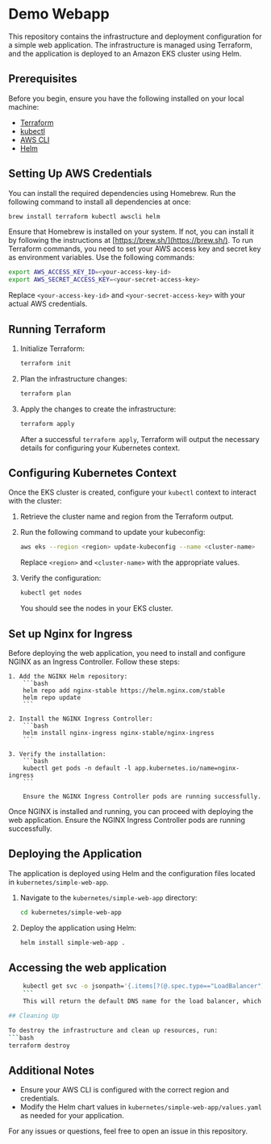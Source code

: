 # Demo Webapp

This repository contains the infrastructure and deployment configuration for a simple web application. The infrastructure is managed using Terraform, and the application is deployed to an Amazon EKS cluster using Helm.

## Prerequisites

Before you begin, ensure you have the following installed on your local machine:
- [Terraform](https://www.terraform.io/downloads.html)
- [kubectl](https://kubernetes.io/docs/tasks/tools/)
- [AWS CLI](https://aws.amazon.com/cli/)
- [Helm](https://helm.sh/docs/intro/install/)

## Setting Up AWS Credentials
You can install the required dependencies using Homebrew. Run the following command to install all dependencies at once:

```bash
brew install terraform kubectl awscli helm
```

Ensure that Homebrew is installed on your system. If not, you can install it by following the instructions at [https://brew.sh/](https://brew.sh/).
To run Terraform commands, you need to set your AWS access key and secret key as environment variables. Use the following commands:

```bash
export AWS_ACCESS_KEY_ID=<your-access-key-id>
export AWS_SECRET_ACCESS_KEY=<your-secret-access-key>
```

Replace `<your-access-key-id>` and `<your-secret-access-key>` with your actual AWS credentials.

## Running Terraform

1. Initialize Terraform:
    ```bash
    terraform init
    ```

2. Plan the infrastructure changes:
    ```bash
    terraform plan
    ```

3. Apply the changes to create the infrastructure:
    ```bash
    terraform apply
    ```

    After a successful `terraform apply`, Terraform will output the necessary details for configuring your Kubernetes context.

## Configuring Kubernetes Context

Once the EKS cluster is created, configure your `kubectl` context to interact with the cluster:

1. Retrieve the cluster name and region from the Terraform output.
2. Run the following command to update your kubeconfig:
    ```bash
    aws eks --region <region> update-kubeconfig --name <cluster-name>
    ```

    Replace `<region>` and `<cluster-name>` with the appropriate values.

3. Verify the configuration:
    ```bash
    kubectl get nodes
    ```

    You should see the nodes in your EKS cluster.

## Set up Nginx for Ingress

Before deploying the web application, you need to install and configure NGINX as an Ingress Controller. Follow these steps:

    1. Add the NGINX Helm repository:
        ```bash
        helm repo add nginx-stable https://helm.nginx.com/stable
        helm repo update
        ```

    2. Install the NGINX Ingress Controller:
        ```bash
        helm install nginx-ingress nginx-stable/nginx-ingress
        ```

    3. Verify the installation:
        ```bash
        kubectl get pods -n default -l app.kubernetes.io/name=nginx-ingress
        ```

        Ensure the NGINX Ingress Controller pods are running successfully.

Once NGINX is installed and running, you can proceed with deploying the web application.
Ensure the NGINX Ingress Controller pods are running successfully.

## Deploying the Application

The application is deployed using Helm and the configuration files located in `kubernetes/simple-web-app`.

1. Navigate to the `kubernetes/simple-web-app` directory:
    ```bash
    cd kubernetes/simple-web-app
    ```

2. Deploy the application using Helm:
    ```bash
    helm install simple-web-app .
    ```

## Accessing the web application
```bash
    kubectl get svc -o jsonpath='{.items[?(@.spec.type=="LoadBalancer")].status.loadBalancer.ingress[0].hostname}'
    ```
    This will return the default DNS name for the load balancer, which can be pasted into your browser to hit the web app.

## Cleaning Up

To destroy the infrastructure and clean up resources, run:
```bash
terraform destroy
```

## Additional Notes

- Ensure your AWS CLI is configured with the correct region and credentials.
- Modify the Helm chart values in `kubernetes/simple-web-app/values.yaml` as needed for your application.

For any issues or questions, feel free to open an issue in this repository.